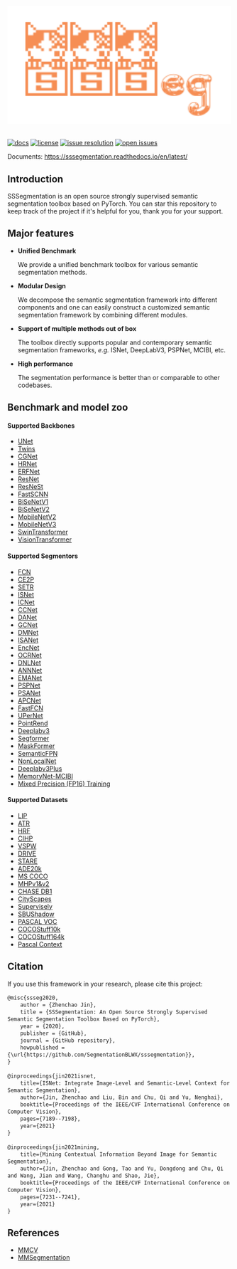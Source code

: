 <div align="center">
  <img src="./resources/logo.png" width="600"/>
</div>
<br />

[![docs](https://img.shields.io/badge/docs-latest-blue)](https://sssegmentation.readthedocs.io/en/latest/)
[![license](https://img.shields.io/github/license/SegmentationBLWX/sssegmentation.svg)](https://github.com/SegmentationBLWX/sssegmentation/blob/master/LICENSE)
[![issue resolution](https://isitmaintained.com/badge/resolution/SegmentationBLWX/sssegmentation.svg)](https://github.com/SegmentationBLWX/sssegmentation/issues)
[![open issues](https://isitmaintained.com/badge/open/SegmentationBLWX/sssegmentation.svg)](https://github.com/SegmentationBLWX/sssegmentation/issues)

Documents: https://sssegmentation.readthedocs.io/en/latest/


## Introduction
SSSegmentation is an open source strongly supervised semantic segmentation toolbox based on PyTorch.
You can star this repository to keep track of the project if it's helpful for you, thank you for your support.


## Major features

- **Unified Benchmark**

  We provide a unified benchmark toolbox for various semantic segmentation methods.

- **Modular Design**

  We decompose the semantic segmentation framework into different components and one can easily construct a customized semantic segmentation framework by combining different modules.
 
- **Support of multiple methods out of box**

  The toolbox directly supports popular and contemporary semantic segmentation frameworks, *e.g.* ISNet, DeepLabV3, PSPNet, MCIBI, etc.
 
- **High performance**

  The segmentation performance is better than or comparable to other codebases.


## Benchmark and model zoo

#### Supported Backbones
- [UNet](./docs/performances/unet)
- [Twins](./docs/performances/twins)
- [CGNet](./docs/performances/cgnet)
- [HRNet](https://arxiv.org/pdf/1908.07919.pdf)
- [ERFNet](./docs/performances/erfnet)
- [ResNet](https://arxiv.org/pdf/1512.03385.pdf)
- [ResNeSt](./docs/performances/resnest)
- [FastSCNN](./docs/performances/fastscnn)
- [BiSeNetV1](./docs/performances/bisenetv1)
- [BiSeNetV2](./docs/performances/bisenetv2)
- [MobileNetV2](./docs/performances/mobilenet)
- [MobileNetV3](./docs/performances/mobilenet)
- [SwinTransformer](./docs/performances/swin)
- [VisionTransformer](https://arxiv.org/pdf/2010.11929.pdf)

#### Supported Segmentors
- [FCN](./docs/performances/fcn)
- [CE2P](./docs/performances/ce2p)
- [SETR](./docs/performances/setr)
- [ISNet](./docs/performances/isnet)
- [ICNet](./docs/performances/icnet)
- [CCNet](./docs/performances/ccnet)
- [DANet](./docs/performances/danet)
- [GCNet](./docs/performances/gcnet)
- [DMNet](./docs/performances/dmnet)
- [ISANet](./docs/performances/isanet)
- [EncNet](./docs/performances/encnet)
- [OCRNet](./docs/performances/ocrnet)
- [DNLNet](./docs/performances/dnlnet)
- [ANNNet](./docs/performances/annnet)
- [EMANet](./docs/performances/emanet)
- [PSPNet](./docs/performances/pspnet)
- [PSANet](./docs/performances/psanet)
- [APCNet](./docs/performances/apcnet)
- [FastFCN](./docs/performances/fastfcn)
- [UPerNet](./docs/performances/upernet)
- [PointRend](./docs/performances/pointrend)
- [Deeplabv3](./docs/performances/deeplabv3)
- [Segformer](./docs/performances/segformer)
- [MaskFormer](./docs/performances/maskformer)
- [SemanticFPN](./docs/performances/semanticfpn)
- [NonLocalNet](./docs/performances/nonlocalnet)
- [Deeplabv3Plus](./docs/performances/deeplabv3plus)
- [MemoryNet-MCIBI](./docs/performances/memorynet)
- [Mixed Precision (FP16) Training](./docs/performances/fp16)

#### Supported Datasets
- [LIP](http://sysu-hcp.net/lip/)
- [ATR](http://sysu-hcp.net/lip/overview.php)
- [HRF](https://www5.cs.fau.de/fileadmin/research/datasets/fundus-images/)
- [CIHP](http://sysu-hcp.net/lip/overview.php)
- [VSPW](https://www.vspwdataset.com/)
- [DRIVE](https://drive.grand-challenge.org/)
- [STARE](http://cecas.clemson.edu/~ahoover/stare/)
- [ADE20k](https://groups.csail.mit.edu/vision/datasets/ADE20K/)
- [MS COCO](https://cocodataset.org/#home)
- [MHPv1&v2](https://lv-mhp.github.io/dataset)
- [CHASE DB1](https://staffnet.kingston.ac.uk/~ku15565/)
- [CityScapes](https://www.cityscapes-dataset.com/)
- [Supervisely](https://supervise.ly/explore/projects/supervisely-person-dataset-23304/datasets)
- [SBUShadow](https://www3.cs.stonybrook.edu/~cvl/projects/shadow_noisy_label/index.html)
- [PASCAL VOC](http://host.robots.ox.ac.uk/pascal/VOC/)
- [COCOStuff10k](https://github.com/nightrome/cocostuff10k)
- [COCOStuff164k](https://github.com/nightrome/cocostuff)
- [Pascal Context](https://cs.stanford.edu/~roozbeh/pascal-context/)


## Citation
If you use this framework in your research, please cite this project:
```
@misc{ssseg2020,
    author = {Zhenchao Jin},
    title = {SSSegmentation: An Open Source Strongly Supervised Semantic Segmentation Toolbox Based on PyTorch},
    year = {2020},
    publisher = {GitHub},
    journal = {GitHub repository},
    howpublished = {\url{https://github.com/SegmentationBLWX/sssegmentation}},
}

@inproceedings{jin2021isnet,
    title={ISNet: Integrate Image-Level and Semantic-Level Context for Semantic Segmentation},
    author={Jin, Zhenchao and Liu, Bin and Chu, Qi and Yu, Nenghai},
    booktitle={Proceedings of the IEEE/CVF International Conference on Computer Vision},
    pages={7189--7198},
    year={2021}
}

@inproceedings{jin2021mining,
    title={Mining Contextual Information Beyond Image for Semantic Segmentation},
    author={Jin, Zhenchao and Gong, Tao and Yu, Dongdong and Chu, Qi and Wang, Jian and Wang, Changhu and Shao, Jie},
    booktitle={Proceedings of the IEEE/CVF International Conference on Computer Vision},
    pages={7231--7241},
    year={2021}
}
```


## References
- [MMCV](https://github.com/open-mmlab/mmcv)
- [MMSegmentation](https://github.com/open-mmlab/mmsegmentation)
